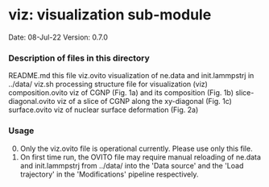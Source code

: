 # viz: visualization sub-module

Date:               08-Jul-22
Version:            0.7.0

### Description of files in this directory
README.md             this file
viz.ovito             visualization of ne.data and init.lammpstrj in ../data/
viz.sh                processing structure file for visualization (viz)
composition.ovito     viz of CGNP (Fig. 1a) and its composition (Fig. 1b)
slice-diagonal.ovito  viz of a slice of CGNP along the xy-diagonal (Fig. 1c)
surface.ovito         viz of nuclear surface deformation (Fig. 2a)

### Usage
0. Only the viz.ovito file is operational currently. Please use only this file.
1. On first time run, the OVITO file may require manual reloading of
   ne.data and init.lammpstrj from ../data/ into the 'Data source' and the
   'Load trajectory' in the 'Modifications' pipeline respectively.
